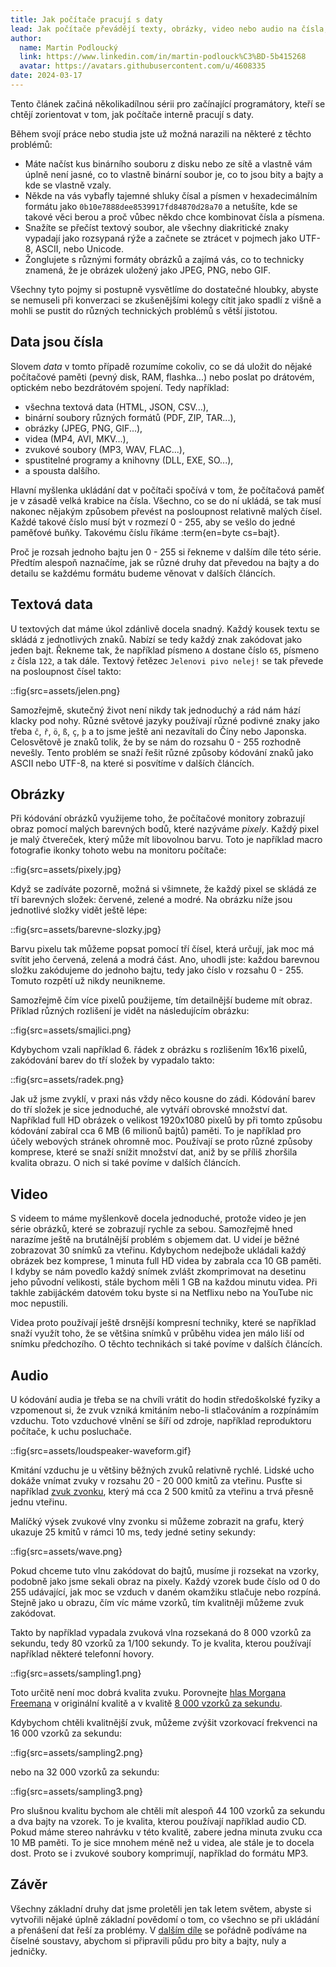 ```yaml
---
title: Jak počítače pracují s daty
lead: Jak počítače převádějí texty, obrázky, video nebo audio na čísla, aby je mohly uložit do paměti nebo poslat po síti.
author:
  name: Martin Podloucký
  link: https://www.linkedin.com/in/martin-podlouck%C3%BD-5b415268
  avatar: https://avatars.githubusercontent.com/u/4608335
date: 2024-03-17
---
```


Tento článek začiná několikadílnou sérii pro začínající programátory, kteří se chtějí zorientovat v tom, jak počítače interně pracují s daty. 

Během svojí práce nebo studia jste už možná narazili na některé z těchto problémů:

- Máte načíst kus binárního souboru z disku nebo ze sítě a vlastně vám úplně není jasné, co to vlastně binární soubor je, co to jsou bity a bajty a kde se vlastně vzaly.
- Někde na vás vybafly tajemné shluky čísal a písmen v hexadecimálním formátu jako `0b10e7888dee8539917fd84870d28a70` a netušíte, kde se takové věci berou a proč vůbec někdo chce kombinovat čísla a písmena.
- Snažíte se přečíst textový soubor, ale všechny diakritické znaky vypadají jako rozsypaná rýže a začnete se ztrácet v pojmech jako UTF-8, ASCII, nebo Unicode.
- Žonglujete s různými formáty obrázků a zajímá vás, co to technicky znamená, že je obrázek uložený jako JPEG, PNG, nebo GIF.

Všechny tyto pojmy si postupně vysvětlíme do dostatečné hloubky, abyste se nemuseli při konverzaci se zkušenějšími kolegy cítit jako spadlí z višně a mohli se pustit do různých technických problémů s větší jistotou.

## Data jsou čísla

Slovem _data_ v tomto případě rozumíme cokoliv, co se dá uložit do nějaké počítačové paměti (pevný disk, RAM, flashka...) nebo poslat po drátovém, optickém nebo bezdrátovém spojení. Tedy například:

- všechna textová data (HTML, JSON, CSV...),
- binární soubory různých formátů (PDF, ZIP, TAR...),
- obrázky (JPEG, PNG, GIF...),
- videa (MP4, AVI, MKV...),
- zvukové soubory (MP3, WAV, FLAC...),
- spustitelné programy a knihovny (DLL, EXE, SO...),
- a spousta dalšího.

Hlavní myšlenka ukládání dat v počítači spočívá v tom, že počítačová paměť je v zásadě velká krabice na čísla. Všechno, co se do ní ukládá, se tak musí nakonec nějakým způsobem převést na posloupnost relativně malých čísel. Každé takové číslo musí být v rozmezí 0&nbsp;-&nbsp;255, aby se vešlo do jedné paměťové buňky. Takovému číslu říkáme :term{en=byte cs=bajt}.

Proč je rozsah jednoho bajtu jen 0&nbsp;-&nbsp;255 si řekneme v dalším díle této série. Předtím alespoň naznačíme, jak se různé druhy dat převedou na bajty a do detailu se každému formátu budeme věnovat v dalších článcích.

## Textová data

U textových dat máme úkol zdánlivě docela snadný. Každý kousek textu se skládá z jednotlivých znaků. Nabízí se tedy každý znak zakódovat jako jeden bajt. Řekneme tak, že například písmeno `A` dostane číslo `65`, písmeno `z` čísla `122`, a tak dále. Textový řetězec `Jelenovi pivo nelej!` se tak převede na posloupnost čísel takto:

::fig{src=assets/jelen.png}

Samozřejmě, skutečný život není nikdy tak jednoduchý a rád nám hází klacky pod nohy. Různé světové jazyky používají různé podivné znaky jako třeba `č`, `ř`, `ö`, `ß`, `ç`, `þ` a to jsme ještě ani nezavítali do Číny nebo Japonska. Celosvětově je znaků tolik, že by se nám do rozsahu 0 - 255 rozhodně nevešly. Tento problém se snaží řešit různé způsoby kódování znaků jako ASCII nebo UTF-8, na které si posvítíme v dalších článcích.

## Obrázky

Při kódování obrázků využijeme toho, že počítačové monitory zobrazují obraz pomocí malých barevných bodů, které nazýváme _pixely_. Každý pixel je malý čtvereček, který může mít libovolnou barvu. Toto je například macro fotografie ikonky tohoto webu na monitoru počítače:

::fig{src=assets/pixely.jpg}

Když se zadíváte pozorně, možná si všimnete, že každý pixel se skládá ze tří barevných složek: červené, zelené a modré. Na obrázku níže jsou jednotlivé složky vidět ještě lépe:

::fig{src=assets/barevne-slozky.jpg}

Barvu pixelu tak můžeme popsat pomocí tří čísel, která určují, jak moc má svítit jeho červená, zelená a modrá část. Ano, uhodli jste: každou barevnou složku zakódujeme do jednoho bajtu, tedy jako číslo v rozsahu 0&nbsp;-&nbsp;255. Tomuto rozpětí už nikdy neunikneme.

Samozřejmě čím více pixelů použijeme, tím detailnější budeme mít obraz. Příklad různých rozlišení je vidět na následujícím obrázku:

::fig{src=assets/smajlici.png}

Kdybychom vzali například 6.&nbsp;řádek z obrázku s rozlišením 16x16 pixelů, zakódování barev do tří složek by vypadalo takto:

::fig{src=assets/radek.png}

Jak už jsme zvyklí, v praxi nás vždy něco kousne do zádi. Kódování barev do tří složek je sice jednoduché, ale vytváří obrovské množství dat. Například full HD obrázek o velikost 1920x1080 pixelů by při tomto způsobu kódování zabíral cca 6&nbsp;MB (6 milionů bajtů) paměti. To je například pro účely webových stránek ohromně moc. Používají se proto různé způsoby komprese, které se snaží snížit množství dat, aniž by se příliš zhoršila kvalita obrazu. O nich si také povíme v dalších článcích.

## Video

S videem to máme myšlenkově docela jednoduché, protože video je jen série obrázků, které se zobrazují rychle za sebou. Samozřejmě hned narazíme ještě na brutálnější problém s objemem dat. U videí je běžné zobrazovat 30 snímků za vteřinu. Kdybychom nedejbože ukládali každý obrázek bez komprese, 1&nbsp;minuta full HD videa by zabrala cca 10&nbsp;GB paměti. I kdyby se nám povedlo každý snímek zvlášt zkomprimovat na desetinu jeho původní velikosti, stále bychom měli 1&nbsp;GB na každou minutu videa. Při takhle zabijáckém datovém toku byste si na Netflixu nebo na YouTube nic moc nepustili.

Videa proto používají ještě drsnější kompresní techniky, které se například snaží využít toho, že se většina snímků v průběhu videa jen málo liší od snímku předchozího. O těchto technikách si také povíme v dalších článcích.

## Audio

U kódování audia je třeba se na chvíli vrátit do hodin středoškolské fyziky a vzpomenout si, že zvuk vzniká kmitáním nebo-li stlačováním a rozpínámím vzduchu. Toto vzduchové vlnění se šíří od zdroje, například reproduktoru počítače, k uchu posluchače.

::fig{src=assets/loudspeaker-waveform.gif}

Kmitání vzduchu je u většiny běžných zvuků relativně rychlé. Lidské ucho dokáže vnímat zvuky v rozsahu 20 - 20&nbsp;000 kmitů za vteřinu. Pusťte si například [zvuk zvonku](assets/ding.mp3), který má cca 2&nbsp;500 kmitů za vteřinu a trvá přesně jednu vteřinu.

Malíčký výsek zvukové vlny zvonku si můžeme zobrazit na grafu, který ukazuje 25 kmitů v rámci 10&nbsp;ms, tedy jedné setiny sekundy:

::fig{src=assets/wave.png}

Pokud chceme tuto vlnu zakódovat do bajtů, musíme ji rozsekat na vzorky, podobně jako jsme sekali obraz na pixely. Každý vzorek bude číslo od 0 do 255 udávající, jak moc se vzduch v daném okamžiku stlačuje nebo rozpíná. Stejně jako u obrazu, čím víc máme vzorků, tím kvalitněji můžeme zvuk zakódovat.

Takto by například vypadala zvuková vlna rozsekaná do 8&nbsp;000 vzorků za sekundu, tedy 80 vzorků za 1/100 sekundy. To je kvalita, kterou používají například některé telefonní hovory.

::fig{src=assets/sampling1.png}

Toto určitě není moc dobrá kvalita zvuku. Porovnejte [hlas Morgana Freemana](assets/freeman.mp3) v originální kvalitě a v kvalitě [8&nbsp;000 vzorků za sekundu](assets/freeman2.mp3).

Kdybychom chtěli kvalitnější zvuk, můžeme zvýšit vzorkovací frekvenci na 16&nbsp;000 vzorků za sekundu:

::fig{src=assets/sampling2.png}

nebo na 32&nbsp;000 vzorků za sekundu:

::fig{src=assets/sampling3.png}

Pro slušnou kvalitu bychom ale chtěli mít alespoň 44&nbsp;100 vzorků za sekundu a dva bajty na vzorek. To je kvalita, kterou používají například audio&nbsp;CD. Pokud máme stereo nahrávku v této kvalitě, zabere jedna minuta zvuku cca 10&nbsp;MB paměti. To je sice mnohem méně než u videa, ale stále je to docela dost. Proto se i zvukové soubory komprimují, například do formátu MP3.

## Závěr

Všechny základní druhy dat jsme proletěli jen tak letem světem, abyste si vytvořili nějaké úplně základní povědomí o tom, co všechno se při ukládání a přenášení dat řeší za problémy. V [dalším díle](/blog/clanky/ciselne-soustavy) se pořádně podíváme na číselné soustavy, abychom si připravili půdu pro bity a bajty, nuly a jedničky.
